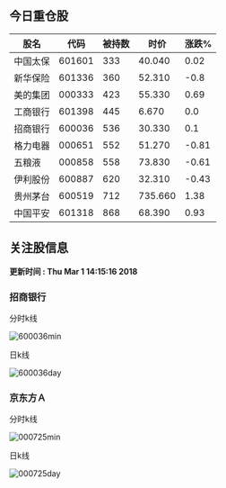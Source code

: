 
## 今日重仓股 

|股名|代码|被持数|时价|涨跌%|
|---|---|---|---|---|
|中国太保|601601|333|40.040|0.02|
|新华保险|601336|360|52.310|-0.8|
|美的集团|000333|423|55.330|0.69|
|工商银行|601398|445|6.670|0.0|
|招商银行|600036|536|30.330|0.1|
|格力电器|000651|552|51.270|-0.81|
|五粮液|000858|558|73.830|-0.61|
|伊利股份|600887|620|32.310|-0.43|
|贵州茅台|600519|712|735.660|1.38|
|中国平安|601318|868|68.390|0.93|

## 关注股信息
**更新时间 : Thu Mar  1 14:15:16 2018**
### 招商银行 
分时k线

![600036min](http://image.sinajs.cn/newchart/min/n/sh600036.gif)

日k线

![600036day](http://image.sinajs.cn/newchart/daily/n/sh600036.gif)

### 京东方Ａ 
分时k线

![000725min](http://image.sinajs.cn/newchart/min/n/sz000725.gif)

日k线

![000725day](http://image.sinajs.cn/newchart/daily/n/sz000725.gif)
